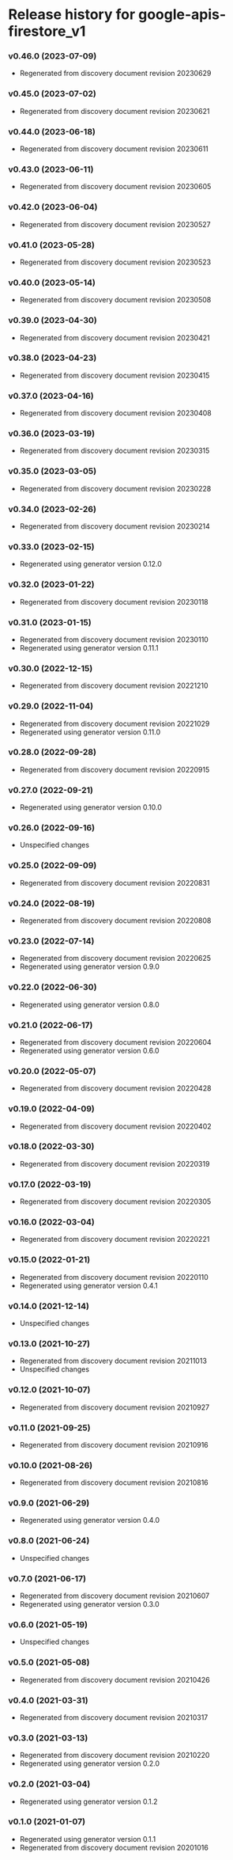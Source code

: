# Release history for google-apis-firestore_v1

### v0.46.0 (2023-07-09)

* Regenerated from discovery document revision 20230629

### v0.45.0 (2023-07-02)

* Regenerated from discovery document revision 20230621

### v0.44.0 (2023-06-18)

* Regenerated from discovery document revision 20230611

### v0.43.0 (2023-06-11)

* Regenerated from discovery document revision 20230605

### v0.42.0 (2023-06-04)

* Regenerated from discovery document revision 20230527

### v0.41.0 (2023-05-28)

* Regenerated from discovery document revision 20230523

### v0.40.0 (2023-05-14)

* Regenerated from discovery document revision 20230508

### v0.39.0 (2023-04-30)

* Regenerated from discovery document revision 20230421

### v0.38.0 (2023-04-23)

* Regenerated from discovery document revision 20230415

### v0.37.0 (2023-04-16)

* Regenerated from discovery document revision 20230408

### v0.36.0 (2023-03-19)

* Regenerated from discovery document revision 20230315

### v0.35.0 (2023-03-05)

* Regenerated from discovery document revision 20230228

### v0.34.0 (2023-02-26)

* Regenerated from discovery document revision 20230214

### v0.33.0 (2023-02-15)

* Regenerated using generator version 0.12.0

### v0.32.0 (2023-01-22)

* Regenerated from discovery document revision 20230118

### v0.31.0 (2023-01-15)

* Regenerated from discovery document revision 20230110
* Regenerated using generator version 0.11.1

### v0.30.0 (2022-12-15)

* Regenerated from discovery document revision 20221210

### v0.29.0 (2022-11-04)

* Regenerated from discovery document revision 20221029
* Regenerated using generator version 0.11.0

### v0.28.0 (2022-09-28)

* Regenerated from discovery document revision 20220915

### v0.27.0 (2022-09-21)

* Regenerated using generator version 0.10.0

### v0.26.0 (2022-09-16)

* Unspecified changes

### v0.25.0 (2022-09-09)

* Regenerated from discovery document revision 20220831

### v0.24.0 (2022-08-19)

* Regenerated from discovery document revision 20220808

### v0.23.0 (2022-07-14)

* Regenerated from discovery document revision 20220625
* Regenerated using generator version 0.9.0

### v0.22.0 (2022-06-30)

* Regenerated using generator version 0.8.0

### v0.21.0 (2022-06-17)

* Regenerated from discovery document revision 20220604
* Regenerated using generator version 0.6.0

### v0.20.0 (2022-05-07)

* Regenerated from discovery document revision 20220428

### v0.19.0 (2022-04-09)

* Regenerated from discovery document revision 20220402

### v0.18.0 (2022-03-30)

* Regenerated from discovery document revision 20220319

### v0.17.0 (2022-03-19)

* Regenerated from discovery document revision 20220305

### v0.16.0 (2022-03-04)

* Regenerated from discovery document revision 20220221

### v0.15.0 (2022-01-21)

* Regenerated from discovery document revision 20220110
* Regenerated using generator version 0.4.1

### v0.14.0 (2021-12-14)

* Unspecified changes

### v0.13.0 (2021-10-27)

* Regenerated from discovery document revision 20211013
* Unspecified changes

### v0.12.0 (2021-10-07)

* Regenerated from discovery document revision 20210927

### v0.11.0 (2021-09-25)

* Regenerated from discovery document revision 20210916

### v0.10.0 (2021-08-26)

* Regenerated from discovery document revision 20210816

### v0.9.0 (2021-06-29)

* Regenerated using generator version 0.4.0

### v0.8.0 (2021-06-24)

* Unspecified changes

### v0.7.0 (2021-06-17)

* Regenerated from discovery document revision 20210607
* Regenerated using generator version 0.3.0

### v0.6.0 (2021-05-19)

* Unspecified changes

### v0.5.0 (2021-05-08)

* Regenerated from discovery document revision 20210426

### v0.4.0 (2021-03-31)

* Regenerated from discovery document revision 20210317

### v0.3.0 (2021-03-13)

* Regenerated from discovery document revision 20210220
* Regenerated using generator version 0.2.0

### v0.2.0 (2021-03-04)

* Regenerated using generator version 0.1.2

### v0.1.0 (2021-01-07)

* Regenerated using generator version 0.1.1
* Regenerated from discovery document revision 20201016

